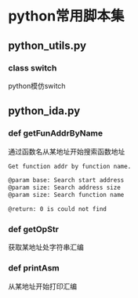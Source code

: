 # python常用脚本集

## python_utils.py
### class switch
python模仿switch<br>

## python_ida.py
### def getFunAddrByName
通过函数名从某地址开始搜索函数地址<br>
```Bash
Get function addr by function name.

@param base: Search start address
@param size: Search address size
@param size: Search function name

@return: 0 is could not find
```

### def getOpStr
获取某地址处字符串汇编<br>

### def printAsm
从某地址开始打印汇编<br>